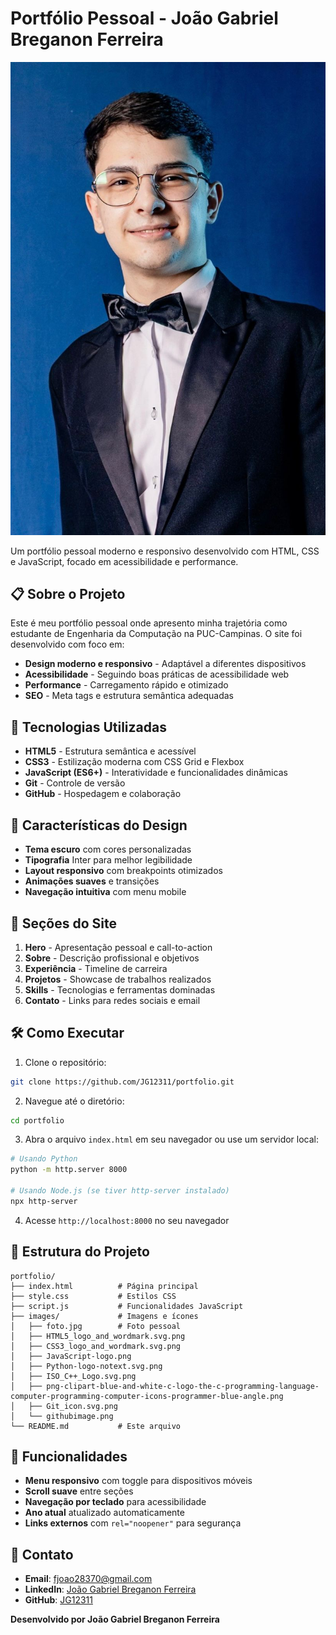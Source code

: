 # Portfólio Pessoal - João Gabriel Breganon Ferreira

![Portfolio Preview](images/foto.jpg)

Um portfólio pessoal moderno e responsivo desenvolvido com HTML, CSS e JavaScript, focado em acessibilidade e performance.

## 📋 Sobre o Projeto

Este é meu portfólio pessoal onde apresento minha trajetória como estudante de Engenharia da Computação na PUC-Campinas. O site foi desenvolvido com foco em:

- **Design moderno e responsivo** - Adaptável a diferentes dispositivos
- **Acessibilidade** - Seguindo boas práticas de acessibilidade web
- **Performance** - Carregamento rápido e otimizado
- **SEO** - Meta tags e estrutura semântica adequadas

## 🚀 Tecnologias Utilizadas

- **HTML5** - Estrutura semântica e acessível
- **CSS3** - Estilização moderna com CSS Grid e Flexbox
- **JavaScript (ES6+)** - Interatividade e funcionalidades dinâmicas
- **Git** - Controle de versão
- **GitHub** - Hospedagem e colaboração

## 🎨 Características do Design

- **Tema escuro** com cores personalizadas
- **Tipografia** Inter para melhor legibilidade
- **Layout responsivo** com breakpoints otimizados
- **Animações suaves** e transições
- **Navegação intuitiva** com menu mobile

## 📱 Seções do Site

1. **Hero** - Apresentação pessoal e call-to-action
2. **Sobre** - Descrição profissional e objetivos
3. **Experiência** - Timeline de carreira
4. **Projetos** - Showcase de trabalhos realizados
5. **Skills** - Tecnologias e ferramentas dominadas
6. **Contato** - Links para redes sociais e email

## 🛠️ Como Executar

1. Clone o repositório:
```bash
git clone https://github.com/JG12311/portfolio.git
```

2. Navegue até o diretório:
```bash
cd portfolio
```

3. Abra o arquivo `index.html` em seu navegador ou use um servidor local:
```bash
# Usando Python
python -m http.server 8000

# Usando Node.js (se tiver http-server instalado)
npx http-server
```

4. Acesse `http://localhost:8000` no seu navegador

## 📁 Estrutura do Projeto

```
portfolio/
├── index.html          # Página principal
├── style.css           # Estilos CSS
├── script.js           # Funcionalidades JavaScript
├── images/             # Imagens e ícones
│   ├── foto.jpg        # Foto pessoal
│   ├── HTML5_logo_and_wordmark.svg.png
│   ├── CSS3_logo_and_wordmark.svg.png
│   ├── JavaScript-logo.png
│   ├── Python-logo-notext.svg.png
│   ├── ISO_C++_Logo.svg.png
│   ├── png-clipart-blue-and-white-c-logo-the-c-programming-language-computer-programming-computer-icons-programmer-blue-angle.png
│   ├── Git_icon.svg.png
│   └── githubimage.png
└── README.md           # Este arquivo
```

## 🎯 Funcionalidades

- **Menu responsivo** com toggle para dispositivos móveis
- **Scroll suave** entre seções
- **Navegação por teclado** para acessibilidade
- **Ano atual** atualizado automaticamente
- **Links externos** com `rel="noopener"` para segurança

## 📧 Contato

- **Email**: [fjoao28370@gmail.com](mailto:fjoao28370@gmail.com)
- **LinkedIn**: [João Gabriel Breganon Ferreira](https://www.linkedin.com/in/jo%C3%A3o-gabriel-breganon-ferreira-341679343)
- **GitHub**: [JG12311](https://github.com/JG12311)


**Desenvolvido por João Gabriel Breganon Ferreira**

